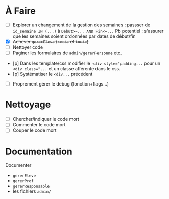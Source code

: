# À Faire

* [ ] Explorer un changement de la gestion des semaines : passser de `id_semaine IN (...)` à `Debut>=... AND Fin<=...` Pb potentiel : s'assurer que les semaines soient ordonnées par dates de début/fin
* [x] ~~Achever `gererEleve` (`cette` et `toute`)~~
* [ ] Nettoyer code
* [ ] Paginer les formulaires de `admin/gererPersonne` etc.
* [p] Dans les template/css modifier le` <div style="padding...` pour un `<div class="...` et un classe afférente dans le css.
* [p] Systématiser le `<div...` précédent
* [ ] Proprement gérer le debug (fonction+flags...)

# Nettoyage

* [ ] Chercher/indiquer le code mort
* [ ] Commenter le code mort
* [ ] Couper le code mort

# Documentation

Documenter

* `gererEleve`
* `gererProf`
* `gererResponsable`
* les fichiers `admin/`
